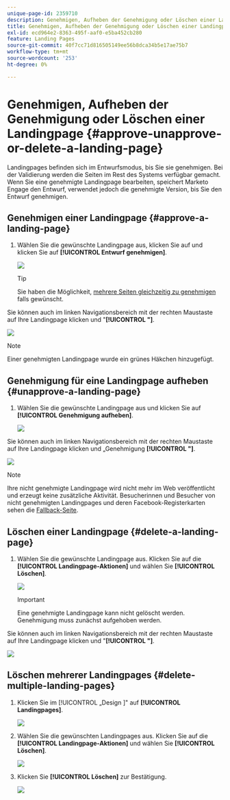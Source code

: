 ```yaml
---
unique-page-id: 2359710
description: Genehmigen, Aufheben der Genehmigung oder Löschen einer Landingpage - Marketo-Dokumente - Produktdokumentation
title: Genehmigen, Aufheben der Genehmigung oder Löschen einer Landingpage
exl-id: ecd964e2-8363-495f-aaf0-e5ba452cb280
feature: Landing Pages
source-git-commit: 40f7cc71d816505149ee56b8dca34b5e17ae75b7
workflow-type: tm+mt
source-wordcount: '253'
ht-degree: 0%

---
```


# Genehmigen, Aufheben der Genehmigung oder Löschen einer Landingpage {#approve-unapprove-or-delete-a-landing-page}

Landingpages befinden sich im Entwurfsmodus, bis Sie sie genehmigen. Bei der Validierung werden die Seiten im Rest des Systems verfügbar gemacht. Wenn Sie eine genehmigte Landingpage bearbeiten, speichert Marketo Engage den Entwurf, verwendet jedoch die genehmigte Version, bis Sie den Entwurf genehmigen.

## Genehmigen einer Landingpage {#approve-a-landing-page}

1. Wählen Sie die gewünschte Landingpage aus, klicken Sie auf und klicken Sie auf **[!UICONTROL Entwurf genehmigen]**.

   ![](assets/approve-unapprove-or-delete-a-landing-page-1.png)

   >[!TIP]
   >
   >Sie haben die Möglichkeit, [mehrere Seiten gleichzeitig zu genehmigen](/help/marketo/product-docs/demand-generation/landing-pages/landing-page-actions/approve-multiple-landing-pages-at-once.md) falls gewünscht.

Sie können auch im linken Navigationsbereich mit der rechten Maustaste auf Ihre Landingpage klicken und &quot;**[!UICONTROL &quot;]**.

![](assets/approve-unapprove-or-delete-a-landing-page-2.png)

>[!NOTE]
>
>Einer genehmigten Landingpage wurde ein grünes Häkchen hinzugefügt.

## Genehmigung für eine Landingpage aufheben {#unapprove-a-landing-page}

1. Wählen Sie die gewünschte Landingpage aus und klicken Sie auf **[!UICONTROL Genehmigung aufheben]**.

   ![](assets/approve-unapprove-or-delete-a-landing-page-3.png)

Sie können auch im linken Navigationsbereich mit der rechten Maustaste auf Ihre Landingpage klicken und „Genehmigung **[!UICONTROL &quot;]**.

![](assets/approve-unapprove-or-delete-a-landing-page-4.png)

>[!NOTE]
>
>Ihre nicht genehmigte Landingpage wird nicht mehr im Web veröffentlicht und erzeugt keine zusätzliche Aktivität. Besucherinnen und Besucher von nicht genehmigten Landingpages und deren Facebook-Registerkarten sehen die [Fallback-Seite](/help/marketo/product-docs/administration/settings/set-a-fallback-page.md).

## Löschen einer Landingpage {#delete-a-landing-page}

1. Wählen Sie die gewünschte Landingpage aus. Klicken Sie auf die **[!UICONTROL Landingpage-Aktionen]** und wählen Sie **[!UICONTROL Löschen]**.

   ![](assets/approve-unapprove-or-delete-a-landing-page-5.png)

   >[!IMPORTANT]
   >
   >Eine genehmigte Landingpage kann nicht gelöscht werden. Genehmigung muss zunächst aufgehoben werden.

Sie können auch im linken Navigationsbereich mit der rechten Maustaste auf Ihre Landingpage klicken und &quot;**[!UICONTROL &quot;]**.

![](assets/approve-unapprove-or-delete-a-landing-page-6.png)

## Löschen mehrerer Landingpages {#delete-multiple-landing-pages}

1. Klicken Sie im [!UICONTROL  „Design ]&quot; auf **[!UICONTROL Landingpages]**.

   ![](assets/approve-unapprove-or-delete-a-landing-page-7.png)

1. Wählen Sie die gewünschten Landingpages aus. Klicken Sie auf die **[!UICONTROL Landingpage-Aktionen]** und wählen Sie **[!UICONTROL Löschen]**.

   ![](assets/approve-unapprove-or-delete-a-landing-page-8.png)

1. Klicken Sie **[!UICONTROL Löschen]** zur Bestätigung.

   ![](assets/approve-unapprove-or-delete-a-landing-page-9.png)
